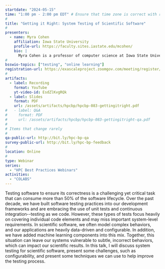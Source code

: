 ```yaml
---
startdate: "2024-05-15"
time: "1:00 pm - 2:00 pm EDT" # Ensure that time zone is correct with respect to standard/daylight time
#
title: "Getting it Right: System Testing of Scientific Software"
#
presenters:
  - name: Myra Cohen
    affiliation: Iowa State University
    profile-url: https://faculty.sites.iastate.edu/mcohen/
    bio: |
      Myra Cohen is a professor of computer science at Iowa State University, where she holds the Lahn and Oahn Chair in software engineering. She is also a 2023 Better Scientific Software Fellow. Her research expertise is in systems software testing, with an emphasis on systems that are highly configurable (or customizable).  She also has a strong interest in synergies between synthetic and systems biology and software engineering, which have many parallels and can benefit from similar testing approaches; she uses many bio-inspired algorithms in her research. She is an IEEE Senior Member and an ACM Distinguished Scientist.
#
bsswio-topics: ["testing", "online learning"]
registration-url: https://exascaleproject.zoomgov.com/meeting/register/vJItcemvpj8iG8vyauLJ4M6hukBbw4D3fxM
#
artifacts:
  - label: Recording
    format: YouTube
    yt-video-id: EsdZlKvgRQk
  - label: Slides
    format: PDF
    url: /assets/artifacts/hpcbp/hpcbp-083-gettingitright.pdf
#   - label: Q&A
#     format: PDF
#     url: /assets/artifacts/hpcbp/hpcbp-083-gettingitright-qa.pdf
#
# Items that change rarely
#
qa-public-url: http://bit.ly/hpc-bp-qa
survey-public-url: http://bit.ly/hpc-bp-feedback
#
location: Online
#
type: Webinar
series:
  - "HPC Best Practices Webinars"
activities:
  - "COLABS"
---
```

Testing software to ensure its correctness is a challenging yet critical task that can consume more than 50% of the software lifecycle. Over the past decade, we have built software testing practices into our development frameworks and are embracing the use of unit tests and continuous integration--testing as we code. However, these types of tests focus heavily on covering individual code elements and may miss important system-level requirements. In scientific software, we often model complex behaviors, and our applications are heavily data-driven and configurable. In addition, we have added machine learning components into this mix. Together, this situation can leave our systems vulnerable to subtle, incorrect behaviors, which can impact our scientific results. In this talk, I will discuss system testing for scientific software, present some challenges, such as configurability, and present some techniques we can use to help improve the testing process.
